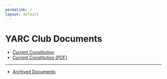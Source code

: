 ```yaml
---
permalink: /
layout: default
---
```


# YARC Club Documents

* [Current Constitution](/constitution-bylaws)
* [Current Constitution (PDF)](/constitution-bylaws_2019-07-19.pdf)

---

* [Archived Documents](/archive)
